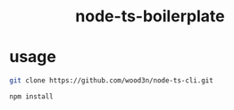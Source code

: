 <h1 align="center">node-ts-boilerplate</h1>

# usage

```bash
git clone https://github.com/wood3n/node-ts-cli.git

npm install
```
